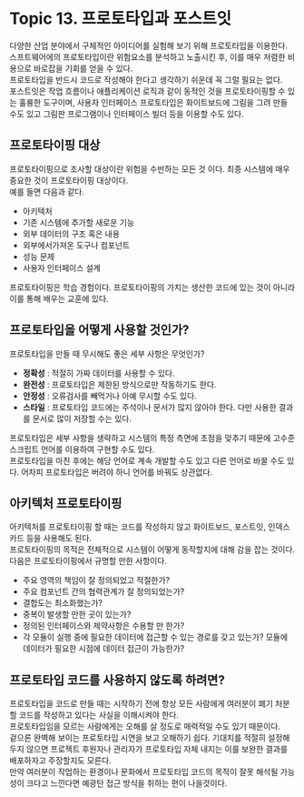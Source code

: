 # Topic 13. 프로토타입과 포스트잇

다양한 산업 분야에서 구체적인 아이디어를 실험해 보기 위해 프로토타입을 이용한다.  
스프트웨어에의 프로토타입이란 위험요소를 분석하고 노출시킨 후, 이를 매우 저렴한 비용으로 바로잡을 기회를 얻을 수 있다.  
프로토타입을 반드시 코드로 작성해야 한다고 생각하기 쉬운데 꼭 그럴 필요는 없다.  
포스트잇은 작업 흐름이나 애플리케이션 로직과 같이 동적인 것을 프로토타이핑할 수 있는 훌륭한 도구이며, 사용자 인터페이스 프로토타입은 화이트보드에 그림을 그려 만들 수도 있고 그림판 프로그램이나 인터페이스 빌더 등을 이용할 수도 있다.  

## 프로토타이핑 대상
프로토타이핑으로 조사할 대상이란 위험을 수반하는 모든 것 이다. 최종 시스템에 매우 중요한 것이 프로토타이핑 대상이다.  
예를 들면 다음과 같다.  
 - 아키텍처
 - 기존 시스템에 추가할 새로운 기능
 - 외부 데이터의 구조 혹은 내용
 - 외부에서가져온 도구나 컴포넌트
 - 성능 문제
 - 사용자 인터페이스 설계

프로토타이핑은 학습 경험이다. 프로토타이핑의 가치는 생산한 코드에 있는 것이 아니라 이를 통해 배우는 교훈에 있다.  

## 프로토타입을 어떻게 사용할 것인가?
프로토타입을 만들 때 무시해도 좋은 세부 사항은 무엇인가?
 - **정확성** : 적절히 가짜 데이터를 사용할 수 있다.
 - **완전성** : 프로토타입은 제한된 방식으로만 작동하기도 한다.
 - **안정성** : 오류검사를 빼먹거나 아예 무시할 수도 있다.
 - **스타일** : 프로토타입 코드에는 주석이나 문서가 많지 않아야 한다. 다만 사용한 결과를 문서로 많이 저장할 수는 있다.

프로토타입은 세부 사항을 생략하고 시스템의 특정 측면에 초점을 맞추기 때문에 고수준 스크립트 언어를 이용하여 구현할 수도 있다.  
프로토타입을 마친 후에는 해당 언어로 계속 개발할 수도 있고 다른 언어로 바꿀 수도 있다. 어차피 프로토타입은 버려야 하니 언어를 바꿔도 상관없다.  

## 아키텍처 프로토타이핑
아키텍처를 프로토타이핑 할 때는 코드를 작성하지 않고 화이트보드, 포스트잇, 인덱스카드 등을 사용해도 된다.  
프로토타이핑의 목적은 전체적으로 시스템이 어떻게 동작할지에 대해 감을 잡는 것이다.  
다음은 프로토타이핑에서 규명할 만한 사항이다. 
 - 주요 영역의 책임이 잘 정의되었고 적절한가?
 - 주요 컴포넌트 간의 협력관계가 잘 정의되었는가?
 - 결합도는 최소화했는가?
 - 중복이 발생할 만한 곳이 있는가?
 - 정의된 인터페이스와 제약사항은 수용할 만 한가?
 - 각 모듈이 실행 중에 필요한 데이터에 접근할 수 있는 경로를 갖고 있는가? 모듈에 데이터가 필요한 시점에 데이터 접근이 가능한가?

## 프로토타입 코드를 사용하지 않도록 하려면?
프로토타입을 코드로 만들 때는 시작하기 전에 항상 모든 사람에게 여러분이 폐기 처분할 코드를 작성하고 있다는 사실을 이해시켜야 한다.  
프로토타입임을 모르는 사람에게는 오해를 살 정도로 매력적일 수도 있기 때문이다.  
겉으론 완벽해 보이는 프로토타입 시연을 보고 오해하기 쉽다. 기대치를 적절히 설정해 두지 않으면 프로젝트 후원자나 관리자가 프로토타입 자체 내지는 이를 보완한 결과를 배포하자고 주장할지도 모른다.  
만약 여러분이 작업하는 환경이나 문화에서 프로토타입 코드의 목적이 잘못 해석될 가능성이 크다고 느낀다면 예광탄 접근 방식을 취하는 편이 나을것이다.  

